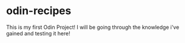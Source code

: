 # odin-recipes
This is my first Odin Project! I will be going through the knowledge i've gained and testing it here!
